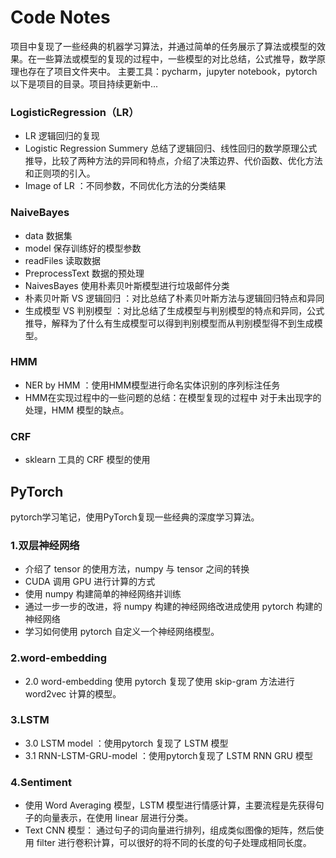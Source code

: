 # Code Notes
项目中复现了一些经典的机器学习算法，并通过简单的任务展示了算法或模型的效果。在一些算法或模型的复现的过程中，一些模型的对比总结，公式推导，数学原理也存在了项目文件夹中。
主要工具：pycharm，jupyter notebook，pytorch
以下是项目的目录。项目持续更新中...
### LogisticRegression（LR）
- LR 逻辑回归的复现
- Logistic Regression Summery 总结了逻辑回归、线性回归的数学原理公式推导，比较了两种方法的异同和特点，介绍了决策边界、代价函数、优化方法和正则项的引入。
- Image of LR ：不同参数，不同优化方法的分类结果
### NaiveBayes
- data 数据集
- model 保存训练好的模型参数
- readFiles 读取数据
- PreprocessText 数据的预处理
- NaivesBayes 使用朴素贝叶斯模型进行垃圾邮件分类
- 朴素贝叶斯 VS 逻辑回归 ：对比总结了朴素贝叶斯方法与逻辑回归特点和异同
- 生成模型 VS 判别模型 ：对比总结了生成模型与判别模型的特点和异同，公式推导，解释为了什么有生成模型可以得到判别模型而从判别模型得不到生成模型。
### HMM
- NER by HMM ：使用HMM模型进行命名实体识别的序列标注任务
- HMM在实现过程中的一些问题的总结：在模型复现的过程中 对于未出现字的处理，HMM 模型的缺点。
### CRF
- sklearn 工具的 CRF 模型的使用
## PyTorch
pytorch学习笔记，使用PyTorch复现一些经典的深度学习算法。
### 1.双层神经网络
- 介绍了 tensor 的使用方法，numpy 与 tensor 之间的转换
- CUDA 调用 GPU 进行计算的方式
- 使用 numpy 构建简单的神经网络并训练
- 通过一步一步的改进，将 numpy 构建的神经网络改进成使用 pytorch 构建的神经网络
- 学习如何使用 pytorch 自定义一个神经网络模型。
### 2.word-embedding
- 2.0 word-embedding 使用 pytorch 复现了使用 skip-gram 方法进行 word2vec 计算的模型。
### 3.LSTM
- 3.0 LSTM model ：使用pytorch 复现了 LSTM 模型
- 3.1 RNN-LSTM-GRU-model ：使用pytorch复现了 LSTM RNN GRU 模型
### 4.Sentiment
- 使用 Word Averaging 模型，LSTM 模型进行情感计算，主要流程是先获得句子的向量表示，在使用 linear 层进行分类。
- Text CNN 模型： 通过句子的词向量进行排列，组成类似图像的矩阵，然后使用 filter 进行卷积计算，可以很好的将不同的长度的句子处理成相同长度。
